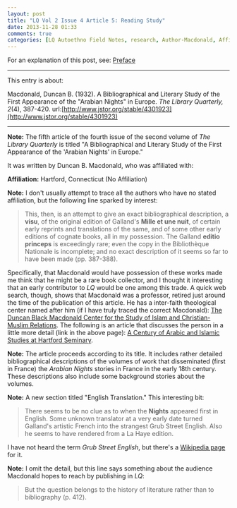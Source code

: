 ```yaml
---
layout: post
title: "LQ Vol 2 Issue 4 Article 5: Reading Study"
date: 2013-11-28 01:33
comments: true
categories: [LQ Autoethno Field Notes, research, Author-Macdonald, Affil-No Affil]
---
```


For an explanation of this post, see:
[Preface](/blog/2013/08/14/lq-autoethnography-research-journal-preface/)

---

This entry is about:

Macdonald, Duncan B. (1932). A Bibliographical and
Literary Study of the First Appearance of the "Arabian
Nights" in Europe. *The Library Quarterly, 2*(4),
387-420.
url:[http://www.jstor.org/stable/4301923](http://www.jstor.org/stable/4301923)

---

**Note:** The fifth article of the fourth issue of the
second volume of *The Library Quarterly* is titled "A
Bibliographical and Literary Study of the First
Appearance of the 'Arabian Nights' in Europe."

It was written by Duncan B. Macdonald, who was
affiliated with:

**Affiliation:** Hartford, Connecticut (No Affiliation)

**Note:** I don't usually attempt to trace all the
authors who have no stated affiliation, but the
following line sparked by interest:

> This, then, is an attempt to give an exact
> bibliographical description, a **visu**, of the
> original edition of Galland's **Mille et une nuit**,
> of certain early reprints and translations of the
> same, and of some other early editions of cognate
> books, all in my possession. The Galland **editio
> princeps** is exceedingly rare; even the copy in the
> Bibliothèque Nationale is incomplete; and no exact
> description of it seems so far to have been made (pp.
> 387-388).

Specifically, that Macdonald would have possession of
these works made me think that he might be a rare book
collector, and I thought it interesting that an early
contributor to *LQ* would be one among this trade. A
quick web search, though, shows that Macdonald was a
professor, retired just around the time of the
publication of this article. He has a inter-faith
theological center named after him (if I have truly
traced the correct Macdonald): [The Duncan Black
Macdonald Center for the Study of Islam and
Christian-Muslim
Relations](http://www.hartsem.edu/macdonald/brief-history).
The following is an article that discusses the person
in a little more detail (link in the above page): [A
Century of Arabic and Islamic Studies at Hartford
Seminary](http://www.hartsem.edu/sites/default/files/macdonald/articles/bijlefeldarticle.pdf).

**Note:** The article proceeds according to its title.
It includes rather detailed bibliographical descriptions
of the volumes of work that disseminated (first in
France) the *Arabian Nights* stories in France in the
early 18th century. These descriptions also include some
background stories about the volumes.

**Note:** A new section titled "English Translation."
This interesting bit:

> There seems to be no clue as to when the **Nights**
> appeared first in English. Some unknown translator at
> a very early date turned Galland's artistic French
> into the strangest Grub Street English. Also he seems
> to have rendered from a La Haye edition.

I have not heard the term *Grub Street English*, but
there's a [Wikipedia
page](http://en.wikipedia.org/wiki/Grub_Street) for it.

**Note:** I omit the detail, but this line says
something about the audience Macdonald hopes to reach by
publishing in *LQ*:

> But the question belongs to the history of literature
> rather than to bibliography (p. 412).
